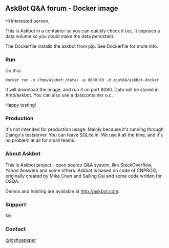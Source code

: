 ## AskBot Q&A forum - Docker image

Hi interested person,

This is Askbot in a container so you can quickly check it out. It exposes a data volume so you could make the data persistant.

The Dockerfile installs the askbot from pip. See Dockerfile for more info.

### Run
Do this:

    docker run -v /tmp/askbot:/data/ -p 8080:80 -d zout84/askbot-docker
    
It will download the image, and run it on port 8080. Data will be stored in /tmp/askbot. You can also use a datacontainer o.c.

Happy testing!

### Production
It's not intended for production usage. Mainly because it's running through Django's testserver. You can leave SQLite in. We use it all the time, and it's no problem at all for small teams.

### About Askbot
This is Askbot project - open source Q&A system, like StackOverflow, Yahoo Answers and some others. Askbot is based on code of CNPROG, originally created by Mike Chen and Sailing Cai and some code written for OSQA.

Demos and hosting are available at http://askbot.com.

### Support
No

### Contact
[@joshuapeper](https://twitter.com/joshuapeper)
